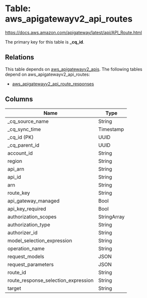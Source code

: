 # Table: aws_apigatewayv2_api_routes

https://docs.aws.amazon.com/apigateway/latest/api/API_Route.html

The primary key for this table is **_cq_id**.

## Relations
This table depends on [aws_apigatewayv2_apis](aws_apigatewayv2_apis.md).
The following tables depend on aws_apigatewayv2_api_routes:
  - [aws_apigatewayv2_api_route_responses](aws_apigatewayv2_api_route_responses.md)

## Columns
| Name          | Type          |
| ------------- | ------------- |
|_cq_source_name|String|
|_cq_sync_time|Timestamp|
|_cq_id (PK)|UUID|
|_cq_parent_id|UUID|
|account_id|String|
|region|String|
|api_arn|String|
|api_id|String|
|arn|String|
|route_key|String|
|api_gateway_managed|Bool|
|api_key_required|Bool|
|authorization_scopes|StringArray|
|authorization_type|String|
|authorizer_id|String|
|model_selection_expression|String|
|operation_name|String|
|request_models|JSON|
|request_parameters|JSON|
|route_id|String|
|route_response_selection_expression|String|
|target|String|